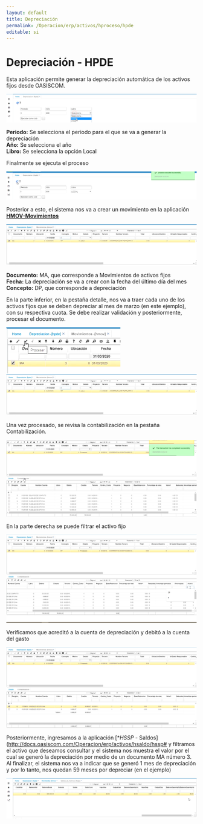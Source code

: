 ```yaml
---
layout: default
title: Depreciación
permalink: /Operacion/erp/activos/hproceso/hpde
editable: si
---
```


# Depreciación - HPDE  

Esta aplicación permite generar la depreciación automática de los activos fijos desde OASISCOM.  

![](hpde1.png)

**Periodo:**  Se selecciona el periodo para el que se va a generar la depreciación  
**Año:**  Se selecciona el año  
**Libro:**  Se selecciona la opción Local

Finalmente se ejecuta el proceso  

![](hpde2.png)  

Posterior a esto, el sistema nos va a crear un movimiento en la aplicación [**HMOV-Movimientos**](http://docs.oasiscom.com/Operacion/erp/activos/hmovimient/hmov#Movimiento-de-Depreciación-de-un-Activo-fijo)  

![](hpde3.png)  

**Documento:**  MA, que corresponde a Movimientos de activos fijos  
**Fecha:**  La depreciación se va a crear con la fecha del último día del mes  
**Concepto:** DP, que corresponde a depreciación  

En la parte inferior, en la pestaña detalle, nos va a traer cada uno de los activos fijos que se deben depreciar al mes de marzo (en este ejemplo), con su respectiva cuota.  Se debe realizar validación y posteriormente, procesar el documento.  

![](hpde4.png)    
![](hpde5.png)  

Una vez procesado, se revisa la contabilización en la pestaña Contabilización.   

![](hpde6.png)  

En la parte derecha se puede filtrar el activo fijo  

![](hpde7.png)  

Verificamos que acreditó a la cuenta de depreciación y debitó a la cuenta del gasto

![](hpde8.png)  

Posteriormente, ingresamos a la aplicación [**HSSP* - Saldos](http://docs.oasiscom.com/Operacion/erp/activos/hsaldo/hssp# y filtramos el activo que deseamos consultar y el sistema nos muestra el valor por el cual se generó la depreciación por medio de un documento MA número 3.  Al finalizar, el sistema nos va a indicar que se generó 1 mes de depreciación y por lo tanto, nos quedan 59 meses por depreciar (en el ejemplo)  

![](hpde9.png)




